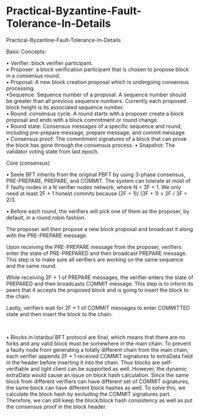 # Practical-Byzantine-Fault-Tolerance-In-Details
Practical-Byzantine-Fault-Tolerance-In-Details

<h>Basic Concepts:</h>

• Verifier: block verifier participant.<br/>
• Proposer: a block verification participant that is chosen to propose block in a consensus round.<br/>
• Proposal: A new block creation proposal which is undergoing consensus processing.<br/>
•Sequence: Sequence number of a proposal. A sequence number should be greater than all previous sequence numbers. Currently each proposed block height is its associated sequence number.<br/>
• Round: consensus cycle. A round starts with a proposer create a block proposal and ends with a block commitment or round change.<br/>
•	Round state: Consensus messages of a specific sequence and round, including pre-prepare message, prepare message, and commit message.<br/>
•	Consensus proof: The commitment signatures of a block that can prove the block has gone through the consensus process.
•	Snapshot: The validator voting state from last epoch.<br/>


Core (consensus)

• Seele BFT inherits from the original PBFT by using 3-phase consensus, PRE-PREPARE, PREPARE, and COMMIT. The system can tolerate at most of F faulty nodes in a N verifier nodes network, where N = 3F + 1. We only need at least 2F + 1 honest commits because (2F + 1)/ (3F + 1) > 2F / 3F = 2/3. <br/>

• Before each round, the verifiers will pick one of them as the proposer, by default, in a round robin fashion. 
<p>The proposer will then propose a new block proposal and broadcast it along with the PRE-PREPARE message.</p> 
 <p>Upon receiving the PRE-PREPARE message from the proposer, verifiers enter the state of PRE-PREPARED and then broadcast PREPARE message. This step is to make sure all verifiers are working on the same sequence and the same round. </p>
 <p>While receiving 2F + 1 of PREPARE messages, the verifier enters the state of PREPARED and then broadcasts COMMIT message. This step is to inform its peers that it accepts the proposed block and is going to insert the block to the chain.</p>
</p>Lastly, verifiers wait for 2F + 1 of COMMIT messages to enter COMMITTED state and then insert the block to the chain.</p><br/>

 • Blocks in Istanbul BFT protocol are final, which means that there are no forks and any valid block must be somewhere in the main chain. To prevent a faulty node from generating a totally different chain from the main chain, each verifier appends 2F + 1 received COMMIT signatures to extraData field in the header before inserting it into the chain. Thus blocks are self-verifiable and light client can be supported as well. However, the dynamic extraData would cause an issue on block hash calculation. Since the same block from different verifiers can have different set of COMMIT signatures, the same block can have different block hashes as well. To solve this, we calculate the block hash by excluding the COMMIT signatures part. Therefore, we can still keep the block/block hash consistency as well as put the consensus proof in the block header.<br/>

